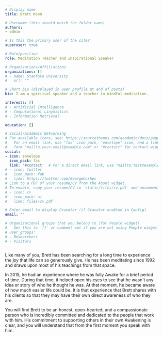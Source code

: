 ```yaml
---
# Display name
title: Brett Koon

# Username (this should match the folder name)
authors:
- admin

# Is this the primary user of the site?
superuser: true

# Role/position
role: Meditation Teacher and Inspirational Speaker

# Organizations/Affiliations
organizations: []
# - name: Stanford University
#   url: ""

# Short bio (displayed in user profile at end of posts)
bio: I am a spiritual speaker and a teacher in mindful meditation.

interests: []
# - Artificial Intelligence
# - Computational Linguistics
# - Information Retrieval

education: []

# Social/Academic Networking
# For available icons, see: https://sourcethemes.com/academic/docs/page-builder/#icons
#   For an email link, use "fas" icon pack, "envelope" icon, and a link in the
#   form "mailto:your-email@example.com" or "#contact" for contact widget.
social:
- icon: envelope
  icon_pack: fas
  link: '#contact'  # For a direct email link, use "mailto:test@example.org".
# - icon: twitter
#   icon_pack: fab
#   link: https://twitter.com/GeorgeCushen
# Link to a PDF of your resume/CV from the About widget.
# To enable, copy your resume/CV to `static/files/cv.pdf` and uncomment the lines below.
# - icon: cv
#   icon_pack: ai
#   link: files/cv.pdf

# Enter email to display Gravatar (if Gravatar enabled in Config)
email: ""

# Organizational groups that you belong to (for People widget)
#   Set this to `[]` or comment out if you are not using People widget.
# user_groups:
# - Researchers
# - Visitors
---
```


Like many of you, Brett has been searching for a long time to experience the joy that life can so generously give. He has been meditating since 1992 and draws upon most of his teachings from that space.

In 2015, he had an experience where he was fully Awake for a brief period of time. During that time, it helped open his eyes to see that he wasn't any idea or story of who he thought he was. At that moment, he became aware of how much easier life could be. It is that experience that Brett shares with his clients so that they may have their own direct awareness of who they are.

You will find Brett to be an honest, open-hearted, and a compassionate person who is incredibly committed and dedicated to the people that work with him. His commitment to supporting others in their own Awakening is clear, and you will understand that from the first moment you speak with him.
